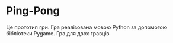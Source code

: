 # Ping-Pong
Це прототип гри.
Гра реалізована мовою Python за допомогою бібліотеки Pygame.
Гра для двох гравців
